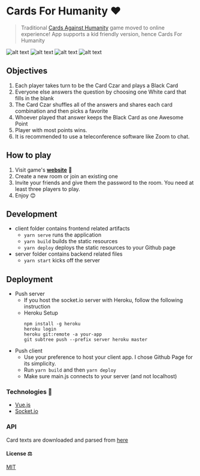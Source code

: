 # Cards For Humanity ❤️

> Traditional [Cards Against Humanity](https://en.wikipedia.org/wiki/Cards_Against_Humanity) game moved to online experience! App supports a kid friendly version, hence Cards For Humanity

![alt text](screenshots/home.png)
![alt text](screenshots/lobby.png)
![alt text](screenshots/player.png)
![alt text](screenshots/czar.png)

## Objectives
1. Each player takes turn to be the Card Czar and plays a Black Card
1. Everyone else answers the question by choosing one White card that fills in the blank
1. The Card Czar shuffles all of the answers and shares each card combination and then picks a favorite
1. Whoever played that answer keeps the Black Card as one Awesome Point
1. Player with most points wins.
1. It is recommended to use a teleconference software like Zoom to chat.

## How to play
1. Visit game's **[website](https://etuong.github.io/cards-for-humanity/)** 🔗
2. Create a new room or join an existing one
3. Invite your friends and give them the password to the room. You need at least three players to play.
4. Enjoy 😊

## Development
- client folder contains frontend related artifacts
  - ```yarn serve``` runs the application
  - ```yarn build``` builds the static resources
  - ```yarn deploy``` deploys the static resources to your Github page
- server folder contains backend related files
  - ```yarn start``` kicks off the server

## Deployment
- Push server
  - If you host the socket.io server with Heroku, follow the following instruction
  - Heroku Setup
      ```
      npm install -g heroku
      heroku login
      heroku git:remote -a your-app
      git subtree push --prefix server heroku master
      ```
- Push client
  - Use your preference to host your client app. I chose Github Page for its simplicity.
  - Run ```yarn build``` and then ```yarn deploy```
  - Make sure main.js connects to your server (and not localhost)

### Technologies 🔧
+ [Vue.js](https://vuejs.org/)
+ [Socket.io](https://socket.io/)

### API
Card texts are downloaded and parsed from [here](https://crhallberg.com/cah/) 

#### License ⚖️
[MIT](https://en.wikipedia.org/wiki/MIT_License)
